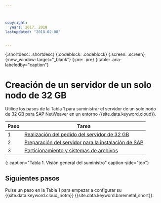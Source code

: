```yaml
---



copyright:
  years: 2017, 2018
lastupdated: "2018-02-08"


---
```


{:shortdesc: .shortdesc}
{:codeblock: .codeblock}
{:screen: .screen}
{:new_window: target="_blank"}
{:pre: .pre}
{:table: .aria-labeledby="caption"}

# Creación de un servidor de un solo nodo de 32 GB

Utilice los pasos de la Tabla 1 para suministrar el servidor de un solo nodo de 32 GB para SAP NetWeaver en un entorno {{site.data.keyword.cloud}}.

| Paso | Tarea |
| --- | --- |
| 1 | [Realización del pedido del servidor de 32 GB](/docs/infrastructure/sap-netweaver-ms-qrg/ms-set-up-infrastructure-32GB.html) |
| 2 | [Preparación del servidor para la instalación de SAP](/docs/infrastructure/sap-netweaver-ms-qrg/ms-prepare-server-32GB.html) |
| 3 | [Particionamiento y sistemas de archivos](/docs/infrastructure/sap-netweaver-ms-qrg/ms-partition-32GB.html) |
{: caption="Tabla 1. Visión general del suministro" caption-side="top"} 

## Siguientes pasos

Pulse un paso en la Tabla 1 para empezar a configurar su {{site.data.keyword.cloud_notm}} {{site.data.keyword.baremetal_short}}.


